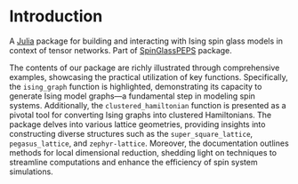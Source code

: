 # Introduction

A [Julia](http://julialang.org) package for building and interacting with Ising spin glass models in context of tensor networks. Part of [SpinGlassPEPS](https://github.com/euro-hpc-pl/SpinGlassPEPS.jl) package.

The contents of our package are richly illustrated through comprehensive examples, showcasing the practical utilization of key functions. Specifically, the `ising_graph` function is highlighted, demonstrating its capacity to generate Ising model graphs—a fundamental step in modeling spin systems. Additionally, the `clustered_hamiltonian` function is presented as a pivotal tool for converting Ising graphs into clustered Hamiltonians. The package delves into various lattice geometries, providing insights into constructing diverse structures such as the `super_square_lattice`, `pegasus_lattice`, and `zephyr-lattice`. Moreover, the documentation outlines methods for local dimensional reduction, shedding light on techniques to streamline computations and enhance the efficiency of spin system simulations.
